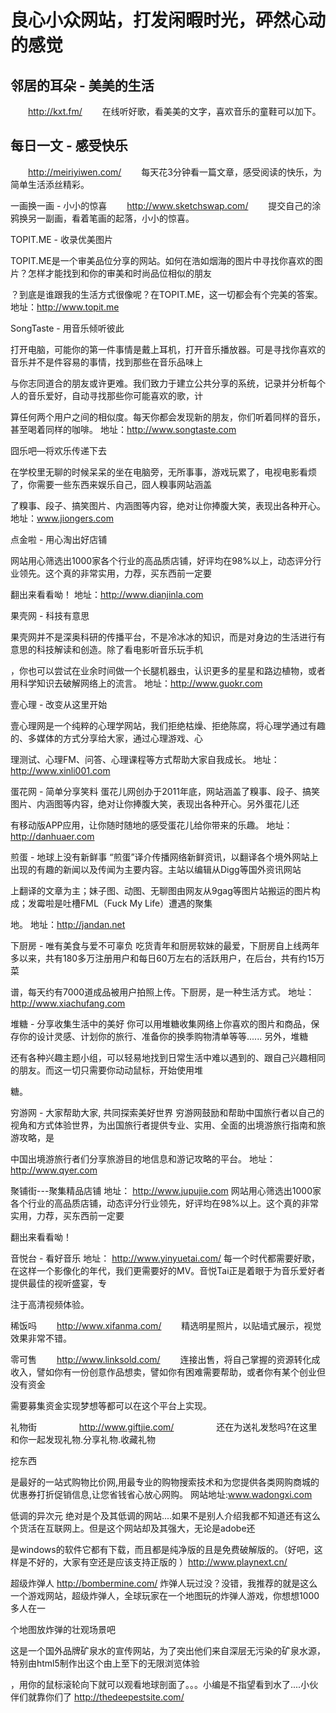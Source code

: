良心小众网站，打发闲暇时光，砰然心动的感觉
===========================




邻居的耳朵 - 美美的生活
------
　　http://kxt.fm/
　　在线听好歌，看美美的文字，喜欢音乐的童鞋可以加下。



每日一文 - 感受快乐
------
　　http://meiriyiwen.com/
　　每天花3分钟看一篇文章，感受阅读的快乐，为简单生活添丝精彩。


一画换一画 - 小小的惊喜
　　http://www.sketchswap.com/
　　提交自己的涂鸦换另一副画，看着笔画的起落，小小的惊喜。



TOPIT.ME - 收录优美图片

TOPIT.ME是一个审美品位分享的网站。如何在浩如烟海的图片中寻找你喜欢的图片？怎样才能找到和你的审美和时尚品位相似的朋友

？到底是谁跟我的生活方式很像呢？在TOPIT.ME，这一切都会有个完美的答案。
地址：http://www.topit.me


SongTaste - 用音乐倾听彼此

打开电脑，可能你的第一件事情是戴上耳机，打开音乐播放器。可是寻找你喜欢的音乐并不是件容易的事情，找到那些在音乐品味上

与你志同道合的朋友或许更难。我们致力于建立公共分享的系统，记录并分析每个人的音乐爱好，自动寻找那些你可能喜欢的歌，计

算任何两个用户之间的相似度。每天你都会发现新的朋友，你们听着同样的音乐，甚至喝着同样的咖啡。
地址：http://www.songtaste.com


囧乐吧—将欢乐传递下去

在学校里无聊的时候呆呆的坐在电脑旁，无所事事，游戏玩累了，电视电影看烦了，你需要一些东西来娱乐自己，囧人糗事网站涵盖

了糗事、段子、搞笑图片、内涵图等内容，绝对让你捧腹大笑，表现出各种开心。
地址：www.jiongers.com


点金啦 - 用心淘出好店铺

网站用心筛选出1000家各个行业的高品质店铺，好评均在98%以上，动态评分行业领先。这个真的非常实用，力荐，买东西前一定要

翻出来看看呦！
地址：http://www.dianjinla.com


果壳网 - 科技有意思

果壳网并不是深奥科研的传播平台，不是冷冰冰的知识，而是对身边的生活进行有意思的科技解读和创造。除了看电影听音乐玩手机

，你也可以尝试在业余时间做一个长腿机器虫，认识更多的星星和路边植物，或者用科学知识去破解网络上的流言。
地址：http://www.guokr.com


壹心理 - 改变从这里开始

壹心理网是一个纯粹的心理学网站，我们拒绝枯燥、拒绝陈腐，将心理学通过有趣的、多媒体的方式分享给大家，通过心理游戏、心

理测试、心理FM、问答、心理课程等方式帮助大家自我成长。
地址：http://www.xinli001.com




蛋花网 - 简单分享笑料
蛋花儿网创办于2011年底，网站涵盖了糗事、段子、搞笑图片、内涵图等内容，绝对让你捧腹大笑，表现出各种开心。另外蛋花儿还

有移动版APP应用，让你随时随地的感受蛋花儿给你带来的乐趣。
地址：http://danhuaer.com


煎蛋 - 地球上没有新鲜事
“煎蛋”译介传播网络新鲜资讯，以翻译各个境外网站上出现的有趣的新闻以及传闻为主要内容。主站以编辑从Digg等国外资讯网站

上翻译的文章为主；妹子图、动图、无聊图由网友从9gag等图片站搬运的图片构成；发霉啦是吐槽FML（Fuck My Life）遭遇的聚集

地。
地址：http://jandan.net


下厨房 - 唯有美食与爱不可辜负
吃货青年和厨房软妹的最爱，下厨房自上线两年多以来，共有180多万注册用户和每日60万左右的活跃用户，在后台，共有约15万菜

谱，每天约有7000道成品被用户拍照上传。下厨房，是一种生活方式。
地址：http://www.xiachufang.com


堆糖 - 分享收集生活中的美好
你可以用堆糖收集网络上你喜欢的图片和商品，保存你的设计灵感、计划你的旅行、准备你的换季购物清单等等...... 另外，堆糖

还有各种兴趣主题小组，可以轻易地找到日常生活中难以遇到的、跟自己兴趣相同的朋友。而这一切只需要你动动鼠标，开始使用堆

糖。


穷游网 - 大家帮助大家, 共同探索美好世界
穷游网鼓励和帮助中国旅行者以自己的视角和方式体验世界，为出国旅行者提供专业、实用、全面的出境游旅行指南和旅游攻略，是

中国出境游旅行者们分享旅游目的地信息和游记攻略的平台。
地址：http://www.qyer.com


聚铺街---聚集精品店铺
地址：
http://www.jupujie.com
网站用心筛选出1000家各个行业的高品质店铺，动态评分行业领先，好评均在98%以上。这个真的非常实用，力荐，买东西前一定要

翻出来看看呦！




音悦台 - 看好音乐
地址：
http://www.yinyuetai.com/
每一个时代都需要好歌，在这样一个影像化的年代，我们更需要好的MV。音悦Tai正是着眼于为音乐爱好者提供最佳的视听盛宴，专

注于高清视频体验。



稀饭吗
　　http://www.xifanma.com/
　　精选明星照片，以贴墙式展示，视觉效果非常不错。



零可售 
　　http://www.linksold.com/
　　连接出售，将自己掌握的资源转化成收入，譬如你有一份创意作品想卖，譬如你有困难需要帮助，或者你有某个创业但没有资金

需要募集资金实现梦想等都可以在这个平台上实现。





礼物街 　　 　　
http://www.giftjie.com/ 　　 　
　还在为送礼发愁吗?在这里和你一起发现礼物.分享礼物.收藏礼物




挖东西

是最好的一站式购物比价网,用最专业的购物搜索技术和为您提供各类网购商城的优惠券打折促销信息,让您省钱省心放心网购。
网站地址:www.wadongxi.com




低调的异次元
绝对是个及其低调的网站....如果不是别人介绍我都不知道还有这么个货活在互联网上。但是这个网站却及其强大，无论是adobe还

是windows的软件它都有下载，而且都是纯净版的且是免费破解版的。（好吧，这样是不好的，大家有空还是应该支持正版的
）http://www.playnext.cn/


超级炸弹人
http://bombermine.com/
 炸弹人玩过没？没错，我推荐的就是这么一个游戏网站，超级炸弹人，全球玩家在一个地图玩的炸弹人游戏，你想想1000多人在一

个地图放炸弹的壮观场景吧



这是一个国外品牌矿泉水的宣传网站，为了突出他们来自深层无污染的矿泉水源，特别由html5制作出这个由上至下的无限浏览体验

，用你的鼠标滚轮向下就可以观看地球剖面了。。。小编是不指望看到水了....小伙伴们就靠你们了
http://thedeepestsite.com/





